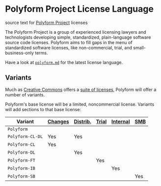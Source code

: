 # Polyform Project License Language

source text for [Polyform Project](https://polyformproject.org) licenses

The Polyform Project is a group of experienced licensing lawyers and technologists developing simple, standardized, plain-language software source code licenses.  Polyform aims to fill gaps in the menu of standardized software licenses, like non-commercial, trial, and small-business-only terms.

Have a look at [`polyform.md`](./polyform.md) for the latest license language.

## Variants

Much as [Creative Commons](https://creativecommons.org) offers a [suite of licenses](https://creativecommons.org/licenses/#licenses), Polyform will offer a number of variants.

Polyform's base license will be a limited, noncommercial license.  Variants will add sections to that base license:

| Variant          | [Changes] | [Distrib.] | [Trial] | [Internal] | [SMB] |
| ---------------- | --------- | ---------- | ------- | ---------- | ----- |
| `Polyform`       |           |            |         |            |       |
| `Polyform-CL-DL` | Yes       | Yes        |         |            |       |
| `Polyform-CL`    | Yes       |            |         |            |       |
| `Polyform-DL`    |           | Yes        |         |            |       |
| `Polyform-FT`    |           |            | Yes     |            |       |
| `Polyform-IB`    |           |            |         | Yes        |       |
| `Polyform-SB`    |           |            |         |            | Yes   |

[Distrib.]: ./polyform.md#dl-distribution-license
[Changes]: ./polyform.md#cl-changes-and-new-works-license
[Trial]: ./polyform.md#ft-free-trial
[Internal]: ./polyform.md#ib-internal-business-use
[SMB]: ./polyform.md#sb-small-business
